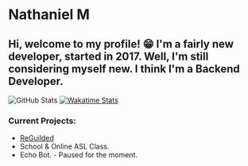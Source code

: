 # Nathaniel M
Hi, welcome to my profile! 😁 I'm a fairly new developer, started in 2017. Well, I'm still considering myself new. I think I'm a Backend Developer.
---

![GitHub Stats](https://github-readme-stats.vercel.app/api?username=ItzNxthaniel&bg_color=202020&title_color=cc3333&text_color=ffffff&icon_color=cc3333&hide_border=true&count_private=true&show_icons=true)
[![Wakatime Stats](https://github-readme-stats.vercel.app/api/wakatime?username=ItzNxthaniel&bg_color=202020&title_color=cc3333&text_color=ffffff&hide_border=true&layout=compact)](https://wakatime.com/@ItzNxthaniel)

### Current Projects:
* [ReGuilded](https://github.com/ReGuilded)
* School & Online ASL Class.
* Echo Bot. - Paused for the moment.
